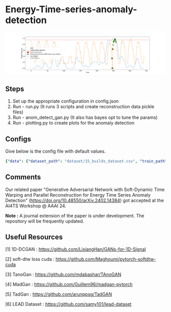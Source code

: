 # Energy-Time-series-anomaly-detection

![True_False_1000_build_884_20.png](True_False_1000_build_884_20.png)
## Steps
1. Set up the appropriate configuration in config.json
2. Run - run.py (It runs 3 scripts and create reconstruction data pickle files)
3. Run - anom_detect_gan.py  (It also has bayes opt to tune the params)
4. Run - plotting.py to create plots for the anomaly detection

## Configs

Give below is the config file with default values.

```yaml
{"data": {"dataset_path": "dataset/15_builds_dataset.csv", "train_path": "model_input/", "only_building": 1304}, "training": {"batch_size": 128, "num_epochs": 200, "latent_dim": 100, "w_gan_training": true, "n_critic": 5, "clip_value": 0.01, "betaG": 0.5, "betaD": 0.5, "lrG": 0.0002, "lrD": 0.0002}, "preprocessing": {"normalize": true, "plot_segments": true, "store_segments": true, "window_size": 48}, "recon": {"use_dtw": true, "iters": 1000, "use_eval_mode": true}}```
```

## Comments

Our related paper "Generative Adversarial Network with Soft-Dynamic Time Warping and Parallel Reconstruction for Energy Time Series Anomaly Detection" (https://doi.org/10.48550/arXiv.2402.14384) got accepted at the AI4TS Workshop @ AAAI 24. 

**Note :** A journal extension of the paper is under development. The repository will be frequently updated. 


## Useful Resources

[1] 1D-DCGAN : https://github.com/LixiangHan/GANs-for-1D-Signal

[2] soft-dtw loss cuda : https://github.com/Maghoumi/pytorch-softdtw-cuda

[3] TanoGan : https://github.com/mdabashar/TAnoGAN

[4] MadGan : https://github.com/Guillem96/madgan-pytorch

[5] TadGan : https://github.com/arunppsg/TadGAN

[6] LEAD Dataset : https://github.com/samy101/lead-dataset